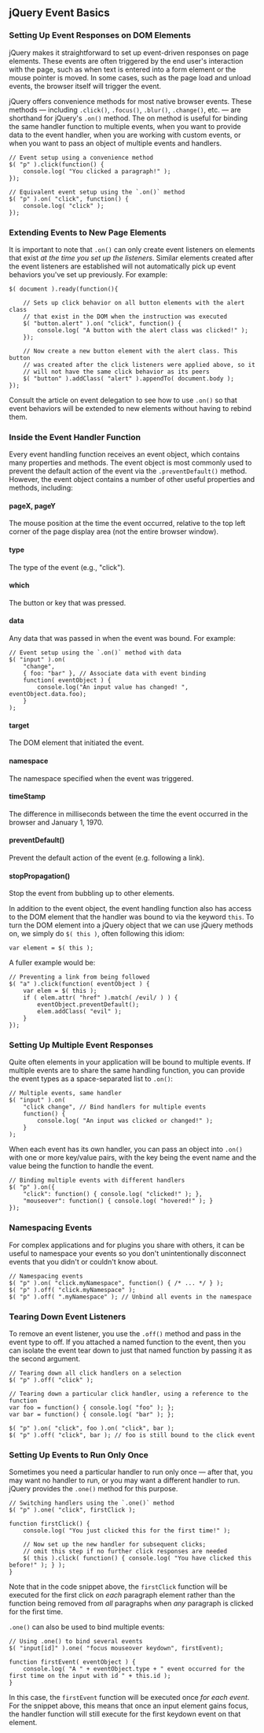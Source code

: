 <script>{
	"title": "jQuery Event Basics",
	"level": "beginner",
	"attribution": [ "jQuery Fundamentals" ]
}</script>

## jQuery Event Basics

### Setting Up Event Responses on DOM Elements

jQuery makes it straightforward to set up event-driven responses on page elements. These events are often triggered by the end user's interaction with the page, such as when text is entered into a form element or the mouse pointer is moved. In some cases, such as the page load and unload events, the browser itself will trigger the event.

jQuery offers convenience methods for most native browser events. These methods — including `.click()`, `.focus()`, `.blur()`, `.change()`, etc. — are shorthand for jQuery's `.on()` method. The on method is useful for binding the same handler function to multiple events, when you want to provide data to the event handler, when you are working with custom events, or when you want to pass an object of multiple events and handlers.

```
// Event setup using a convenience method
$( "p" ).click(function() {
	console.log( "You clicked a paragraph!" );
});
```

```
// Equivalent event setup using the `.on()` method
$( "p" ).on( "click", function() {
	console.log( "click" );
});
```

### Extending Events to New Page Elements

It is important to note that `.on()` can only create event listeners on elements that exist *at the time you set up the listeners*. Similar elements created after the event listeners are established will not automatically pick up event behaviors you've set up previously. For example:

```
$( document ).ready(function(){

	// Sets up click behavior on all button elements with the alert class
	// that exist in the DOM when the instruction was executed
	$( "button.alert" ).on( "click", function() {
		console.log( "A button with the alert class was clicked!" );
	});

	// Now create a new button element with the alert class. This button
	// was created after the click listeners were applied above, so it
	// will not have the same click behavior as its peers
	$( "button" ).addClass( "alert" ).appendTo( document.body );
});
```

Consult the article on event delegation to see how to use `.on()` so that event behaviors will be extended to new elements without having to rebind them.

### Inside the Event Handler Function

Every event handling function receives an event object, which contains many properties and methods. The event object is most commonly used to prevent the default action of the event via the `.preventDefault()` method. However, the event object contains a number of other useful properties and methods, including:

#### pageX, pageY

The mouse position at the time the event occurred, relative to the top left corner of the page display area (not the entire browser window).

#### type

The type of the event (e.g., "click").

#### which

The button or key that was pressed.

#### data

Any data that was passed in when the event was bound. For example:

```
// Event setup using the `.on()` method with data
$( "input" ).on(
	"change",
	{ foo: "bar" }, // Associate data with event binding
	function( eventObject ) {
		console.log("An input value has changed! ", eventObject.data.foo);
	}
);
```

#### target

The DOM element that initiated the event.

#### namespace

The namespace specified when the event was triggered.

#### timeStamp

The difference in milliseconds between the time the event occurred in the browser and January 1, 1970.

#### preventDefault()

Prevent the default action of the event (e.g. following a link).

#### stopPropagation()

Stop the event from bubbling up to other elements.

In addition to the event object, the event handling function also has access to the DOM element that the handler was bound to via the keyword `this`. To turn the DOM element into a jQuery object that we can use jQuery methods on, we simply do `$( this )`, often following this idiom:

```
var element = $( this );
```

A fuller example would be:

```
// Preventing a link from being followed
$( "a" ).click(function( eventObject ) {
	var elem = $( this );
	if ( elem.attr( "href" ).match( /evil/ ) ) {
		eventObject.preventDefault();
		elem.addClass( "evil" );
	}
});
```

### Setting Up Multiple Event Responses

Quite often elements in your application will be bound to multiple events. If multiple events are to share the same handling function, you can provide the event types as a space-separated list to `.on()`:

```
// Multiple events, same handler
$( "input" ).on(
	"click change", // Bind handlers for multiple events
	function() {
		console.log( "An input was clicked or changed!" );
	}
);
```

When each event has its own handler, you can pass an object into `.on()` with one or more key/value pairs, with the key being the event name and the value being the function to handle the event.

```
// Binding multiple events with different handlers
$( "p" ).on({
	"click": function() { console.log( "clicked!" ); },
	"mouseover": function() { console.log( "hovered!" ); }
});
```

### Namespacing Events

For complex applications and for plugins you share with others, it can be useful to namespace your events so you don't unintentionally disconnect events that you didn't or couldn't know about.

```
// Namespacing events
$( "p" ).on( "click.myNamespace", function() { /* ... */ } );
$( "p" ).off( "click.myNamespace" );
$( "p" ).off( ".myNamespace" ); // Unbind all events in the namespace
```

### Tearing Down Event Listeners

To remove an event listener, you use the `.off()` method and pass in the event type to off. If you attached a named function to the event, then you can isolate the event tear down to just that named function by passing it as the second argument.

```
// Tearing down all click handlers on a selection
$( "p" ).off( "click" );
```

```
// Tearing down a particular click handler, using a reference to the function
var foo = function() { console.log( "foo" ); };
var bar = function() { console.log( "bar" ); };

$( "p" ).on( "click", foo ).on( "click", bar );
$( "p" ).off( "click", bar ); // foo is still bound to the click event
```

### Setting Up Events to Run Only Once

Sometimes you need a particular handler to run only once — after that, you may want no handler to run, or you may want a different handler to run. jQuery provides the `.one()` method for this purpose.

```
// Switching handlers using the `.one()` method
$( "p" ).one( "click", firstClick );

function firstClick() {
	console.log( "You just clicked this for the first time!" );

	// Now set up the new handler for subsequent clicks;
	// omit this step if no further click responses are needed
	$( this ).click( function() { console.log( "You have clicked this before!" ); } );
}
```

Note that in the code snippet above, the `firstClick` function will be executed for the first click on *each* paragraph element rather than the function being removed from *all* paragraphs when *any* paragraph is clicked for the first time.

`.one()` can also be used to bind multiple events:

```
// Using .one() to bind several events
$( "input[id]" ).one( "focus mouseover keydown", firstEvent);

function firstEvent( eventObject ) {
	console.log( "A " + eventObject.type + " event occurred for the first time on the input with id " + this.id );
}
```

In this case, the `firstEvent` function will be executed once *for each event*. For the snippet above, this means that once an input element gains focus, the handler function will still execute for the first keydown event on that element.
